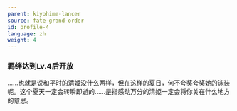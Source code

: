 ```yaml
---
parent: kiyohime-lancer
source: fate-grand-order
id: profile-4
language: zh
weight: 4
---
```


### 羁绊达到Lv.4后开放

……也就是说和平时的清姬没什么两样，但在这样的夏日，何不夸奖夸奖她的泳装呢。这个夏天一定会转瞬即逝的……是指感动万分的清姬一定会将你关在什么地方的意思。
